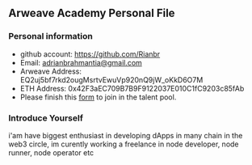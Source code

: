 ## Arweave Academy Personal File

### Personal information

- github account: https://github.com/Rianbr
- Email: adrianbrahmantia@gmail.com
- Arweave Address: EQ2uj5bf7rkd2ougMsrtvEwuVp920nQ9jW_oKkD6O7M
- ETH Address: 0x42F3aEC709B7B9F9122037E010C1fC9203c85fAb
- Please finish this [form](https://docs.google.com/forms/d/e/1FAIpQLSfWA5fIIcBgmRppm3jNz5vmf9Mai_QMVil-2pO4r7YKn_Zhtw/viewform?usp=sf_link) to join in the talent pool.

### Introduce Yourself
 i'am have biggest enthusiast in developing dApps in many chain in the web3 circle, im curently working a freelance in node developer, node runner, node operator etc